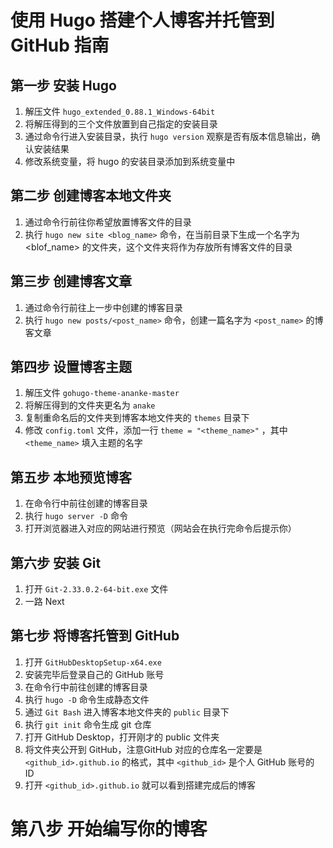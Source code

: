 # 使用 Hugo 搭建个人博客并托管到 GitHub 指南

## 第一步 安装 Hugo

1. 解压文件 `hugo_extended_0.88.1_Windows-64bit` 
2. 将解压得到的三个文件放置到自己指定的安装目录
3. 通过命令行进入安装目录，执行 `hugo version` 观察是否有版本信息输出，确认安装结果
4.  修改系统变量，将 hugo 的安装目录添加到系统变量中

## 第二步 创建博客本地文件夹

1. 通过命令行前往你希望放置博客文件的目录
2. 执行 `hugo new site <blog_name>` 命令，在当前目录下生成一个名字为 <blof_name> 的文件夹，这个文件夹将作为存放所有博客文件的目录

## 第三步 创建博客文章

1. 通过命令行前往上一步中创建的博客目录
2. 执行 `hugo new posts/<post_name>` 命令，创建一篇名字为 `<post_name>` 的博客文章

## 第四步 设置博客主题

1. 解压文件 `gohugo-theme-ananke-master` 
2. 将解压得到的文件夹更名为 `anake`
3. 复制重命名后的文件夹到博客本地文件夹的 `themes` 目录下
4. 修改 `config.toml` 文件，添加一行 `theme = "<theme_name>"` ，其中 `<theme_name>` 填入主题的名字

## 第五步 本地预览博客

1. 在命令行中前往创建的博客目录
2. 执行 `hugo server -D` 命令
3. 打开浏览器进入对应的网站进行预览（网站会在执行完命令后提示你）

## 第六步 安装 Git

1. 打开 `Git-2.33.0.2-64-bit.exe` 文件
2. 一路 Next

## 第七步 将博客托管到 GitHub

1. 打开 `GitHubDesktopSetup-x64.exe`
2. 安装完毕后登录自己的 GitHub 账号
3.  在命令行中前往创建的博客目录
4. 执行 `hugo -D` 命令生成静态文件
5. 通过 `Git Bash` 进入博客本地文件夹的 `public` 目录下
6. 执行 `git init` 命令生成 git 仓库
7. 打开 GitHub Desktop，打开刚才的 public 文件夹
8. 将文件夹公开到 GitHub，注意GitHub 对应的仓库名一定要是 `<github_id>.github.io` 的格式，其中 `<github_id>` 是个人 GitHub 账号的 ID
9. 打开 `<github_id>.github.io` 就可以看到搭建完成后的博客

# 第八步 开始编写你的博客

